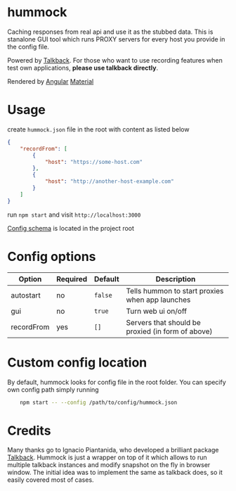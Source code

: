 # hummock

Caching responses from real api and use it as the stubbed data.
This is stanalone GUI tool which runs PROXY servers for every host
you provide in the config file.

Powered by [Talkback](https://www.npmjs.com/package/talkback).
For those who want to use recording features
when test own applications, **please use talkback directly**.

Rendered by [Angular](https://angular.io/) [Material](https://material.angular.io/)

# Usage

create `hummock.json` file in the root with content as listed below

```json
{
	"recordFrom": [
		{
			"host": "https://some-host.com"
		},
		{
			"host": "http://another-host-example.com"
		}
	]
}
```

run `npm start` and visit `http://localhost:3000`

[Config schema](https://github.com/n0th1ng-else/hummock/blob/master/hummock.json.schema) is located in the project root

# Config options

| Option     | Required | Default | Description                                       |
| ---------- | -------- | ------- | ------------------------------------------------- |
| autostart  | no       | `false` | Tells hummon to start proxies when app launches   |
| gui        | no       | `true`  | Turn web ui on/off                                |
| recordFrom | yes      | `[]`    | Servers that should be proxied (in form of above) |

# Custom config location

By default, hummock looks for config file in the root folder.
You can specify own config path simply running

```bash
	npm start -- --config /path/to/config/hummock.json
```

# Credits

Many thanks go to Ignacio Piantanida, who developed a brilliant package
[Talkback](https://www.npmjs.com/package/talkback). Hummock is just a wrapper on top of it which allows to run multiple talkback instances and
modify snapshot on the fly in browser window. The initial idea was to
implement the same as talkback does, so it easily covered most of cases.
